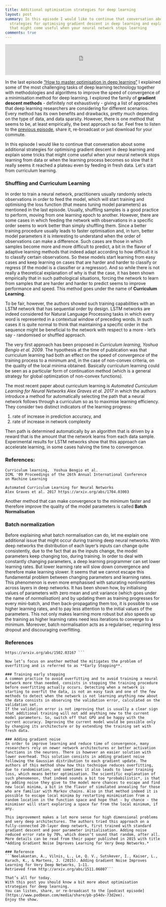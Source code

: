 ```yaml
---
title: Additional optimisation strategies for deep learning
layout: post
summary: In this episode I would like to continue that conversation about some additional
  strategies for optimising gradient descent in deep learning and explain some tricks
  that might come useful when your neural network stops learning
comments: true
---
```


<iframe src="https://www.podbean.com/media/player/p54dv-73d2ee?from=yiiadmin&skin=1&btn-skin=104&share=1&fonts=Verdana&auto=1&download=0&rtl=0" scrolling="no" data-name="pb-iframe-player" width="100%" height="100" frameborder="0"></iframe>

<br />

In the last episode [“How to master optimisation in deep learning”](https://www.podbean.com/media/share/pb-y75qj-700faa) I explained some of the most challenging tasks of deep learning technology together with methodologies and algorithms to improve the speed of convergence of a minimisation method for deep learning.
I explored the family of **gradient descent methods** - definitely not exhaustively - giving a list of approaches that deep learning researchers are considering for different scenarios. Every method has its own benefits and drawbacks, pretty much depending on the type of data, and data sparsity. However, there is one method that seems to be, at least empirically, the best approach so far.
Feel free to listen to the [previous episode](https://www.podbean.com/media/share/pb-y75qj-700faa), share it, re-broadcast or just download for your commute.

In this episode I would like to continue that conversation about some additional strategies for optimising gradient descent in deep learning and explain some tricks that might come useful when your neural network stops learning from data or when the learning process becomes so slow that it really seems it reached a plateau even by feeding in fresh data.
Let's start from curriculum learning.


### Shuffling and Curriculum Learning
In order to train a neural network, practitioners usually randomly selects observations in order to feed the model, which will start training and optimising the loss function (that means tuning model parameters) as mentioned in the last episode.
Usually, shuffling samples is a good practice to perform, moving from one learning epoch to another. However, there are some cases in which feeding the network with observations in a specific order seems to work better than simply shuffling them.
Since a better training procedure usually leads to faster optimisation and, in turn, better model parameters it is interesting to understand when the order of observations can make a difference.
Such cases are those in which samples become more and more difficult to predict, a bit in the flavor of adaptive learning methods that indeed adapt according to how difficult it is to classify certain observations. So these models start learning from easy cases and keep learning on cases that are harder and harder to classify or regress (if the model is a classifier or a regressor). And so while there is not really a theoretical explanation of why is that the case, it has been shown empirically that in such pathological situations, forcing the network to learn from samples that are harder and harder to predict seems to improve performance and speed. This method goes under the name of **Curriculum Learning**.

To be fair, however, the authors showed such training capabilities with an LSTM network that has sequential order by design. LSTM networks are indeed considered for Natural Language Processing tasks in which every word is represented in a contextual window of preceding words. In such cases it is quite normal to think that maintaining a specific order in the sequence might be beneficial to the network with respect to a more - let’s say - randomised or shuffled approach.

The very first approach has been proposed in *Curriculum learning,  Yoshua Bengio et al. 2009*. The hypothesis at the time of publication was that curriculum learning had both an effect on the speed of convergence of the training process to a minimum and, in the case of non-convex criteria, on the quality of the local minima obtained. Basically curriculum learning could be seen as a particular form of continuation method (which is a general strategy for global optimization of non-convex functions).

The most recent paper about curriculum learning is *Automated Curriculum Learning for Neural Networks Alex Graves et al. 2017* in which the authors introduce a method for automatically selecting the path that a neural network follows through a curriculum so as to maximise learning efficiency.
They consider two distinct indicators of the learning progress:

1. rate of increase in prediction accuracy, and
2. rate of increase in network complexity

Then path is determined automatically by an algorithm that is driven by a reward that is the amount that the network learns from each data sample. Experimental results for LSTM networks show that this approach can accelerate learning, in some cases halving the time to convergence.

### References:
```
Curriculum learning,  Yoshua Bengio et al.
ICML '09 Proceedings of the 26th Annual International Conference
on Machine Learning

Automated Curriculum Learning for Neural Networks
Alex Graves et al. 2017 https://arxiv.org/abs/1704.03003
```


Another method that can make convergence to the minimum faster and therefore improve the quality of the model parameters is called **Batch Normalisation**

### Batch normalization
Before explaining what batch normalisation can do, let me explain one additional issue that might occur during training deep neural networks. With deep networks the distribution of each layer’s inputs can change quite consistently, due to the fact that as the inputs change, the model parameters keep changing too, during training. In order to deal with constantly changing parameters, a deep learning programmer can set lower learning rates. But lower learning rate will slow down convergence and therefore make learning slower.
It seems that we cannot escape this fundamental problem between changing parameters and learning rates.
This phenomenon is even more emphasised with saturating nonlinearities across layers in deep networks. It has been shown how, by initialising values of parameters with zero mean and unit variance (which goes under the name of *normalisation*) and by updating them as training progresses for every mini-batch, and then back-propagating them too, it is possible to use higher learning rates, and to pay less attention to the initial values of the parameters. This not only makes learning more robust but also speeds up the training as higher learning rates need less iterations to converge to a minimum. Moreover, batch normalisation acts as a regulariser, requiring less dropout and discouraging overfitting.

### References
```Batch Normalization: Accelerating Deep Network Training by Reducing Internal Covariate Shift Sergey Ioffe, Christian Szegedy
https://arxiv.org/abs/1502.03167 ```

Now let’s focus on another method the mitigates the problem of overfitting and is referred to as **Early Stopping**.

### Training early stopping
A common practice to avoid overfitting and to avoid training a neural network more than needed, consists in stopping the training procedure before overfitting actually occurs. Detecting when a network is starting to overfit the data, is not an easy task and one of the few methods to detect when the network is not learning anything new about the data consists in observing the validation error, calculated on the validation set.
If the validation error is not improving that is usually a clear sign that additional training will not add anything new to the current model parameters. So, switch off that GPU and be happy with the current accuracy. Improving the current model would be possible only by changing its architecture or by extending the training set with fresh data.

### Adding gradient noise
In order to improve learning and reduce time of convergence, many researchers rely on newer network architectures or better activation functions in the neurons. There is however an easier solution with lower overhead. This solution consists in adding gradient noise following the Gaussian distribution to each gradient update. The authors of this method show how this technique reduces overfitting, due to randomisation, and sometimes it also leads to lower training loss, which means better optimisation. The scientific explanation of such phenomenon, that indeed sounds a bit too *probabilistic*, is that by adding noise they give to the model more chances to escape and find new local minima, a bit in the flavor of simulated annealing for those who are familiar with Markov chains. Also in that method indeed it is possible to escape local minima by restarting minimisation from a random location in the function space and hope that - by chance - the minimiser will start exploring a space far from the local minimum, if any.

This improvement makes a lot more sense for high dimensional problems and very deep architectures. The authors tried this approach on a fully-connected 20-layer deep network, first trained with standard gradient descent and poor parameter initialisation. Adding noise reduced error rate by 70%, which doesn’t sound that random, after all.
More details can be read from their paper published in 2015 with title *Adding Gradient Noise Improves Learning for Very Deep Networks.*

### Reference
```Neelakantan, A., Vilnis, L., Le, Q. V., Sutskever, I., Kaiser, L., Kurach, K., & Martens, J. (2015). Adding Gradient Noise Improves Learning for Very Deep Networks, 1–11.
Retrieved from http://arxiv.org/abs/1511.06807```

That’s all for today.
With this post you should know a bit more about optimisation strategies for deep learning.
You can listen, share, or re-broadcast to the [podcast episode](https://www.podbean.com/media/share/pb-p54dv-73d2ee).
Enjoy the show.